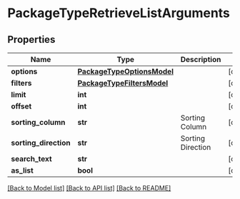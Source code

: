 # PackageTypeRetrieveListArguments

## Properties
Name | Type | Description | Notes
------------ | ------------- | ------------- | -------------
**options** | [**PackageTypeOptionsModel**](PackageTypeOptionsModel.md) |  | [optional] 
**filters** | [**PackageTypeFiltersModel**](PackageTypeFiltersModel.md) |  | [optional] 
**limit** | **int** |  | [optional] 
**offset** | **int** |  | [optional] 
**sorting_column** | **str** | Sorting Column | [optional] 
**sorting_direction** | **str** | Sorting Direction | [optional] 
**search_text** | **str** |  | [optional] 
**as_list** | **bool** |  | [optional] 

[[Back to Model list]](../README.md#documentation-for-models) [[Back to API list]](../README.md#documentation-for-api-endpoints) [[Back to README]](../README.md)


